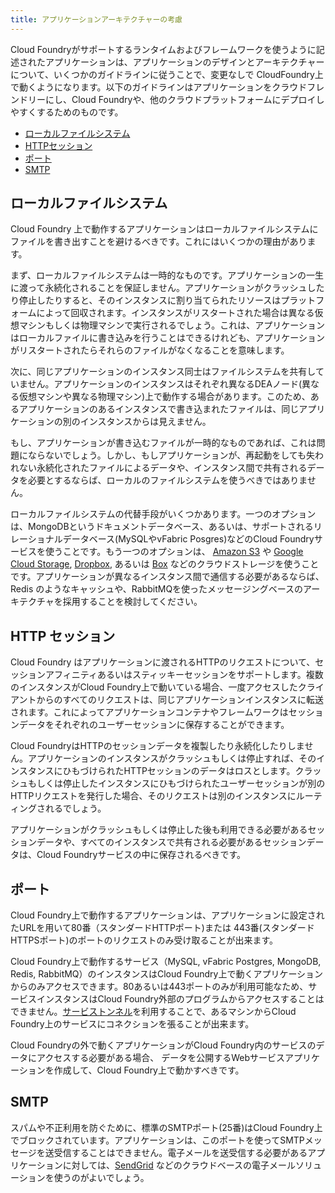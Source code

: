 ```yaml
---
title: アプリケーションアーキテクチャーの考慮
---
```


<!--
Applications written using the runtimes and frameworks supported by Cloud Foundry will often run unmodified on Cloud Foundry, provided the design and architecture of an application follows a few simple guidelines. Following these guidelines will make an application cloud-friendly, and ease the deployment of an application to Cloud Foundry and other cloud platforms.
-->

Cloud Foundryがサポートするランタイムおよびフレームワークを使うように記述されたアプリケーションは、アプリケーションのデザインとアーキテクチャーについて、いくつかのガイドラインに従うことで、変更なしで CloudFoundry上で動くようになります。以下のガイドラインはアプリケーションをクラウドフレンドリーにし、Cloud Foundryや、他のクラウドプラットフォームにデプロイしやすくするためのものです。

<!--
* [Local File System Storage](#filesystem)
* [HTTP Sessions](#sessions)
* [Ports](#ports)
* [SMTP](#smtp)
-->

* [ローカルファイルシステム](#filesystem)
* [HTTPセッション](#sessions)
* [ポート](#ports)
* [SMTP](#smtp)

## <a id="filesystem"></a>ローカルファイルシステム ##

<!--
Applications running on Cloud Foundry should avoid writing files to the local file system. There are a few reasons for this.
-->

Cloud Foundry 上で動作するアプリケーションはローカルファイルシステムにファイルを書き出すことを避けるべきです。これにはいくつかの理由があります。

<!--
First, local file system storage is ephemeral - it is not guaranteed to persist for the entire life of the application. When an application instance crashes or is stopped, the resources assigned to that instance are reclaimed by the platform. When the instance is re-started, the application could be running on a different virtual machine or physical machine. This means that, although your application is able to write local files while it is running, the files will disappear after the application restarts.
-->

まず、ローカルファイルシステムは一時的なものです。アプリケーションの一生に渡って永続化されることを保証しません。アプリケーションがクラッシュしたり停止したりすると、そのインスタンスに割り当てられたリソースはプラットフォームによって回収されます。インスタンスがリスタートされた場合は異なる仮想マシンもしくは物理マシンで実行されるでしょう。これは、アプリケーションはローカルファイルに書き込みを行うことはできるけれども、アプリケーションがリスタートされたらそれらのファイルがなくなることを意味します。

<!--
Second, instances of the same application do not share a local file system. The application instances could be running in different DEA nodes, in different virtual machines, and on different physical machines. Because of this, a file written by one instance of an application is not visible to other instances of the same application.
-->

次に、同じアプリケーションのインスタンス同士はファイルシステムを共有していません。アプリケーションのインスタンスはそれぞれ異なるDEAノード(異なる仮想マシンや異なる物理マシン)上で動作する場合があります。このため、あるアプリケーションのあるインスタンスで書き込まれたファイルは、同じアプリケーションの別のインスタンスからは見えません。

<!--
If the files your application is writing are temporary, then this should not be a problem. However, if your application needs the data in the files to persist across application restarts, or the data needs to be shared across all running instances of the application, then the local file system should not be used.
-->

もし、アプリケーションが書き込むファイルが一時的なものであれば、これは問題にならないでしょう。しかし、もしアプリケーションが、再起動をしても失われない永続化されたファイルによるデータや、インスタンス間で共有されるデータを必要とするならば、ローカルのファイルシステムを使うべきではありません。

<!--
There are a few alternatives to using the local file system. One option is to use a Cloud Foundry services such as the MongoDB document database or a supported relational database (MySQL or vFabric Postgres). Another option is to use cloud storage providers such as [Amazon S3](http://aws.amazon.com/s3/), [Google Cloud Storage](https://cloud.google.com/products/cloud-storage), [Dropbox](https://www.dropbox.com/developers), or [Box](http://developers.box.com/). If your application needs to communicate across different instances of itself (for example to share state etc), consider the use of a cache like Redis or make use a messaging-based architecture with RabbitMQ.
-->

ローカルファイルシステムの代替手段がいくつかあります。一つのオプションは、MongoDBというドキュメントデータベース、あるいは、サポートされるリレーショナルデータベース(MySQLやvFabric Posgres)などのCloud Foundryサービスを使うことです。もう一つのオプションは、 [Amazon S3](http://aws.amazon.com/s3/) や [Google Cloud Storage](https://cloud.google.com/products/cloud-storage), [Dropbox](https://www.dropbox.com/developers), あるいは [Box](http://developers.box.com/) などのクラウドストレージを使うことです。アプリケーションが異なるインスタンス間で通信する必要があるならば、Redis のようなキャッシュや、RabbitMQを使ったメッセージングベースのアーキテクチャを採用することを検討してください。

## <a id="sessions"></a>HTTP セッション ##

<!--
Cloud Foundry supports session affinity or sticky sessions for incoming HTTP requests to applications. If multiple instances of an application are running on Cloud Foundry, all requests from a given client will be routed to the same application instance. This allows application containers and frameworks to store session data specific to each user session.
-->

Cloud Foundry はアプリケーションに渡されるHTTPのリクエストについて、セッションアフィニティあるいはスティッキーセッションをサポートします。複数のインスタンスがCloud Foundry上で動いている場合、一度アクセスしたクライアントからのすべてのリクエストは、同じアプリケーションインスタンスに転送されます。これによってアプリケーションコンテナやフレームワークはセッションデータをそれぞれのユーザーセッションに保存することができます。

<!--
Cloud Foundry does not persist or replicate HTTP session data. If an instance of an application crashes or is stopped, any data stored for HTTP sessions that were sticky to that instance will be lost. When a user session that was sticky to a crashed or stopped instance makes another HTTP request, the request will be routed to another instance of the application.
-->

Cloud FoundryはHTTPのセッションデータを複製したり永続化したりしません。アプリケーションのインスタンスがクラッシュもしくは停止すれば、そのインスタンスにひもづけられたHTTPセッションのデータはロスとします。クラッシュもしくは停止したインスタンスにひもづけられたユーザーセッションが別のHTTPリクエストを発行した場合、そのリクエストは別のインスタンスにルーティングされるでしょう。

<!--
Any session data that needs to be available even after an application crashes or is stopped, or needs to be shared by all instances of an application, should be stored in a Cloud Foundry service.
-->

アプリケーションがクラッシュもしくは停止した後も利用できる必要があるセッションデータや、すべてのインスタンスで共有される必要があるセッションデータは、Cloud Foundryサービスの中に保存されるべきです。

## <a id="ports"></a>ポート ##

<!--
Applications running on Cloud Foundry can only receive requests using the URLs configured for the application, and only on ports 80 (the standard HTTP port) and 443 (the standard HTTPS port).
-->

Cloud Foundry上で動作するアプリケーションは、アプリケーションに設定されたURLを用いて80番（スタンダードHTTPポート)または 443番(スタンダードHTTPSポート)のポートのリクエストのみ受け取ることが出来ます。

<!--
Service instances (MySQL, vFabric Postgres, MongoDB, Redis, RabbitMQ) running on Cloud Foundry can only be accessed by applications running on Cloud Foundry. Service instances cannot be accessed by programs running outside of Cloud Foundry, since only ports 80 and 443 are available. [Service Tunneling](/docs/using/working-with-services/tunneling/index.html) can be used to create a connection from one machine to a service running on Cloud Foundry.
-->

Cloud Foundry上で動作するサービス（MySQL, vFabric Postgres, MongoDB, Redis, RabbitMQ）のインスタンスはCloud Foundry上で動くアプリケーションからのみアクセスできます。80あるいは443ポートのみが利用可能なため、サービスインスタンスはCloud Foundry外部のプログラムからアクセスすることはできません。[サービストンネル](/docs/using/working-with-services/tunneling/index.html)を利用することで、あるマシンからCloud Foundry上のサービスにコネクションを張ることが出来ます。

<!--
If an application running outside of Cloud Foundry needs access to data stored in a Cloud Foundry service, you should create a web service application to expose the data and run the web service application on Cloud Foundry.
-->

Cloud Foundryの外で動くアプリケーションがCloud Foundry内のサービスのデータにアクセスする必要がある場合、 データを公開するWebサービスアプリケーションを作成して、Cloud Foundry上で動かすべきです。

## <a id="smtp"></a>SMTP ##

<!--
In order to prevent spam and other abuse, the standard SMTP port (port 25) is blocked on Cloud Foundry. Applications can not send or receive SMTP messages on this port. A good option for applications needing to send and receive email is to use a cloud-based email solution such as [SendGrid](http://sendgrid.com/developers.html).
-->

スパムや不正利用を防ぐために、標準のSMTPポート(25番)はCloud Foundry上でブロックされています。アプリケーションは、このポートを使ってSMTPメッセージを送受信することはできません。電子メールを送受信する必要があるアプリケーションに対しては、[SendGrid](http://sendgrid.com/developers.html) などのクラウドベースの電子メールソリューションを使うのがよいでしょう。

